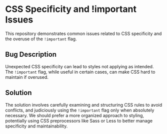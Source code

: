 # CSS Specificity and !important Issues

This repository demonstrates common issues related to CSS specificity and the overuse of the `!important` flag.

## Bug Description

Unexpected CSS specificity can lead to styles not applying as intended.  The `!important` flag, while useful in certain cases, can make CSS hard to maintain if overused.

## Solution

The solution involves carefully examining and structuring CSS rules to avoid conflicts, and judiciously using the `!important` flag only when absolutely necessary.  We should prefer a more organized approach to styling, potentially using CSS preprocessors like Sass or Less to better manage specificity and maintainability.